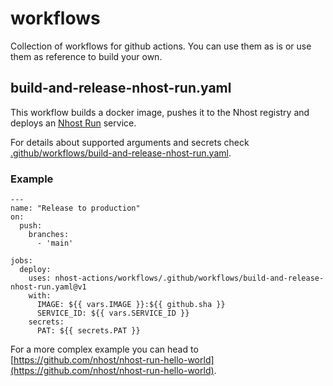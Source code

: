 # workflows

Collection of workflows for github actions. You can use them as is or use them as reference to build your own.

## build-and-release-nhost-run.yaml

This workflow builds a docker image, pushes it to the Nhost registry and deploys an [Nhost Run](https://nhost.io/product/run) service.

For details about supported arguments and secrets check [.github/workflows/build-and-release-nhost-run.yaml](.github/workflows/build-and-release-nhost-run.yaml).

### Example

```
---
name: "Release to production"
on:
  push:
    branches:
      - 'main'

jobs:
  deploy:
    uses: nhost-actions/workflows/.github/workflows/build-and-release-nhost-run.yaml@v1
    with:
      IMAGE: ${{ vars.IMAGE }}:${{ github.sha }}
      SERVICE_ID: ${{ vars.SERVICE_ID }}
    secrets:
      PAT: ${{ secrets.PAT }}
```

For a more complex example you can head to [https://github.com/nhost/nhost-run-hello-world](https://github.com/nhost/nhost-run-hello-world).
